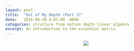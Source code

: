 ```yaml
---
layout: post
title:  "Out of My Depth (Part 2)"
date:   2016-08-20 4:01:00 -0800
categories: structure from motion depth linear algebra
excerpt: An introduction to the essential matrix.
---
```


<p align="center">
	<img src="/blog/matrix_transform.png"> 
</p>
